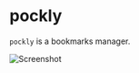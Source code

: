 # pockly

`pockly` is a bookmarks manager.

![Screenshot](https://user-images.githubusercontent.com/18193831/178506229-efe35942-a5e7-443b-8cf4-1138da1bebf4.png)
